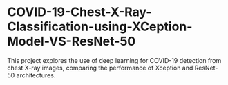 # COVID-19-Chest-X-Ray-Classification-using-XCeption-Model-VS-ResNet-50
This project explores the use of deep learning for COVID-19 detection from chest X-ray images, comparing the performance of Xception and ResNet-50 architectures.
